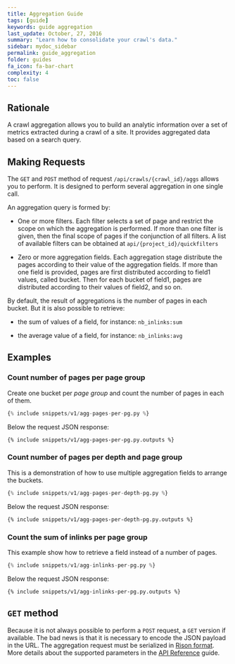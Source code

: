 ```yaml
---
title: Aggregation Guide
tags: [guide]
keywords: guide aggregation
last_update: October, 27, 2016
summary: "Learn how to consolidate your crawl's data."
sidebar: mydoc_sidebar
permalink: guide_aggregation
folder: guides
fa_icon: fa-bar-chart
complexity: 4
toc: false
---
```


## Rationale

A crawl aggregation allows you to build an analytic information over a set
of metrics extracted during a crawl of a site. It provides aggregated
data based on a search query.

## Making Requests

The `GET` and `POST` method of request `/api/crawls/{crawl_id}/aggs` allows
you to perform. It is designed to perform several aggregation in one single
call.

An aggregation query is formed by:

* One or more filters. Each filter selects a set of page and restrict
  the scope on which the aggregation is performed. If more than one filter
  is given, then the final scope of pages if the conjunction of all filters.
  A list of available filters can be obtained at `api/{project_id}/quickfilters`

* Zero or more aggregation fields. Each aggregation stage distribute the pages
  according to their value of the aggregation fields. If more than one
  field is provided, pages are first distributed according to field1 values,
  called bucket. Then for each bucket of field1, pages are distributed
  according to their values of field2, and so on.

By default, the result of aggregations is the number of pages in each bucket.
But it is also possible to retrieve:

  * the sum of values of a field, for instance: `nb_inlinks:sum`

  * the average value of a field, for instance: `nb_inlinks:avg`

## Examples

### Count number of pages per page group

Create one bucket per *page group* and count the number of pages in each of
them.

```python
{% include snippets/v1/agg-pages-per-pg.py %}
```

Below the request JSON response:

```
{% include snippets/v1/agg-pages-per-pg.py.outputs %}
```

### Count number of pages per depth and page group

This is a demonstration of how to use multiple aggregation fields to arrange
the buckets.

```python
{% include snippets/v1/agg-pages-per-depth-pg.py %}
```

Below the request JSON response:

```
{% include snippets/v1/agg-pages-per-depth-pg.py.outputs %}
```

### Count the sum of inlinks per page group

This example show how to retrieve a field instead of a number of pages.

```python
{% include snippets/v1/agg-inlinks-per-pg.py %}
```

Below the request JSON response:

```
{% include snippets/v1/agg-inlinks-per-pg.py.outputs %}
```

## `GET` method

Because it is not always possible to perform a `POST` request, a `GET` version
if available. The bad news is that it is necessary to encode the JSON payload
in the URL. The aggregation request must be serialized in
<a href="https://github.com/Nanonid/rison" target="_blank">Rison format</a>.
More details about the supported parameters in the [API Reference](reference_api)
guide.
